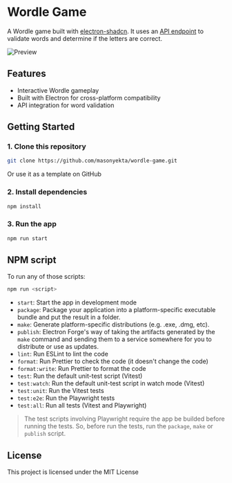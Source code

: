 # Wordle Game

A Wordle game built with [electron-shadcn](https://github.com/LuanRoger/electron-shadcn). It uses an [API endpoint](https://github.com/masonyekta/wordle-api) to validate words and determine if the letters are correct.

![Preview](https://i.imgur.com/Y71gR6I.jpeg)

## Features

- Interactive Wordle gameplay
- Built with Electron for cross-platform compatibility
- API integration for word validation

## Getting Started

### 1. Clone this repository

```bash
git clone https://github.com/masonyekta/wordle-game.git
```

Or use it as a template on GitHub

### 2. Install dependencies

```bash
npm install
```

### 3. Run the app

```bash
npm run start
```


## NPM script

To run any of those scripts:

```bash
npm run <script>
```

- `start`: Start the app in development mode
- `package`: Package your application into a platform-specific executable bundle and put the result in a folder.
- `make`: Generate platform-specific distributions (e.g. .exe, .dmg, etc).
- `publish`: Electron Forge's way of taking the artifacts generated by the `make` command and sending them to a service somewhere for you to distribute or use as updates.
- `lint`: Run ESLint to lint the code
- `format`: Run Prettier to check the code (it doesn't change the code)
- `format:write`: Run Prettier to format the code
- `test`: Run the default unit-test script (Vitest)
- `test:watch`: Run the default unit-test script in watch mode (Vitest)
- `test:unit`: Run the Vitest tests
- `test:e2e`: Run the Playwright tests
- `test:all`: Run all tests (Vitest and Playwright)

> The test scripts involving Playwright require the app be builded before running the tests. So, before run the tests, run the `package`, `make` or `publish` script.

## License

This project is licensed under the MIT License
